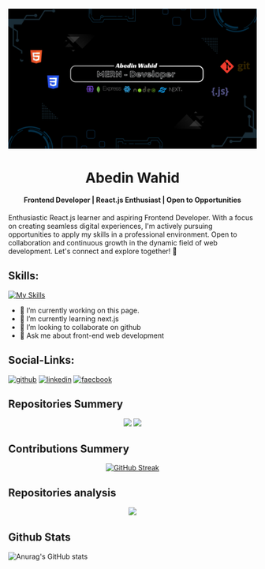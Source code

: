 ![Frontend Developer | React.js Enthusiast | Open to Opportunities](/asset/cover.png)


<h1 align="center">Abedin Wahid</h1>
<h4 align="center">Frontend Developer | React.js Enthusiast | Open to Opportunities</h1>





Enthusiastic React.js learner and aspiring Frontend Developer. With a focus on creating seamless digital experiences, I'm actively pursuing opportunities to apply my skills in a professional environment. Open to collaboration and continuous growth in the dynamic field of web development. Let's connect and explore together! 🚀

## Skills:
[![My Skills](https://skillicons.dev/icons?i=js,react,nodejs,mongodb,express,tailwind,boostrap)](https://skillicons.dev)

- 🔭 I’m currently working on this page.
- 🌱 I’m currently learning next.js
- 👯 I’m looking to collaborate on github
- 💬 Ask me about front-end web development
  
## Social-Links:
[<img src='https://skillicons.dev/icons?i=github' alt='github' height='40' >](https://github.com/abedinwahid9) 
[<img src='https://skillicons.dev/icons?i=linkedin' alt='linkedin' height='40' >](https://linkedin.com/in/abedinwahid)
[<img src='https://cdn.jsdelivr.net/gh/dmhendricks/signature-social-icons/icons/round-flat-filled/50px/facebook.png' alt='faecbook' height='40' >](https://facebook.com/abedin.wahid.5)






## Repositories Summery
<div align="center">

  ![](http://github-profile-summary-cards.vercel.app/api/cards/most-commit-language?username=abedinwahid9&theme=dark)
![](http://github-profile-summary-cards.vercel.app/api/cards/repos-per-language?username=abedinwahid9&theme=dark)
</div>


## Contributions Summery

<div align="center">

[![GitHub Streak](https://github-readme-streak-stats.herokuapp.com?user=abedinwahid9&theme=dark)](https://git.io/streak-stats)
</div>

</center>



## Repositories analysis

<div align="center">

![](http://github-profile-summary-cards.vercel.app/api/cards/profile-details?username=abedinwahid9&theme=dark)
</div>

## Github Stats
![Anurag's GitHub stats](https://github-readme-stats.vercel.app/api?abedinwahid9=anuraghazra&theme=dark&show_icons=true)
